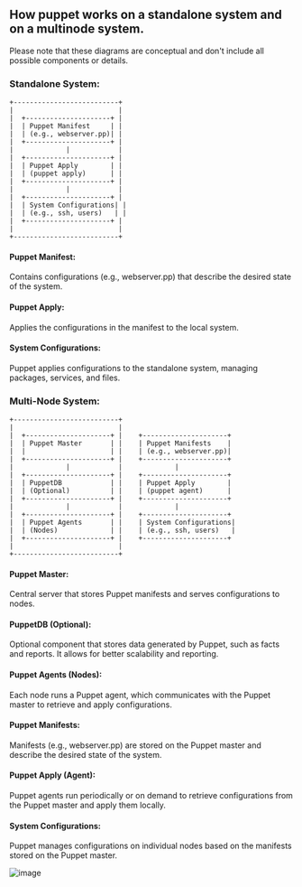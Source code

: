 ## How puppet works on a standalone system and on a multinode system.

Please note that these diagrams are conceptual and don't include all possible components or details.

### Standalone System:

```
+--------------------------+
|                          |
|  +---------------------+ |
|  | Puppet Manifest     | |
|  | (e.g., webserver.pp)| |
|  +---------------------+ |
|             |            |
|  +---------------------+ |
|  | Puppet Apply        | |
|  | (puppet apply)      | |
|  +---------------------+ |
|             |            |
|  +---------------------+ |
|  | System Configurations| |
|  | (e.g., ssh, users)   | |
|  +---------------------+ |
|                          |
+--------------------------+
```

#### Puppet Manifest:
Contains configurations (e.g., webserver.pp) that describe the desired state of the system.

#### Puppet Apply:
Applies the configurations in the manifest to the local system.

#### System Configurations:
Puppet applies configurations to the standalone system, managing packages, services, and files.


### Multi-Node System:

```
+--------------------------+
|                          |
|  +---------------------+ |    +---------------------+
|  | Puppet Master       | |    | Puppet Manifests    |
|  |                     | |    | (e.g., webserver.pp)|
|  +---------------------+ |    +---------------------+
|             |            |             |
|  +---------------------+ |    +---------------------+
|  | PuppetDB            | |    | Puppet Apply        |
|  | (Optional)          | |    | (puppet agent)      |
|  +---------------------+ |    +---------------------+
|             |            |             |
|  +---------------------+ |    +---------------------+
|  | Puppet Agents       | |    | System Configurations|
|  | (Nodes)             | |    | (e.g., ssh, users)   |
|  +---------------------+ |    +---------------------+
|                          |
+--------------------------+
```

#### Puppet Master:
Central server that stores Puppet manifests and serves configurations to nodes.

#### PuppetDB (Optional):
Optional component that stores data generated by Puppet, such as facts and reports. It allows for better scalability and reporting.

#### Puppet Agents (Nodes):
Each node runs a Puppet agent, which communicates with the Puppet master to retrieve and apply configurations.

#### Puppet Manifests:
Manifests (e.g., webserver.pp) are stored on the Puppet master and describe the desired state of the system.

#### Puppet Apply (Agent):
Puppet agents run periodically or on demand to retrieve configurations from the Puppet master and apply them locally.

#### System Configurations:
Puppet manages configurations on individual nodes based on the manifests stored on the Puppet master.





![image](https://github.com/MeSabya/Puppet/assets/33947539/d3c97ec0-a49f-4168-8a9d-c238f4bece6b)

